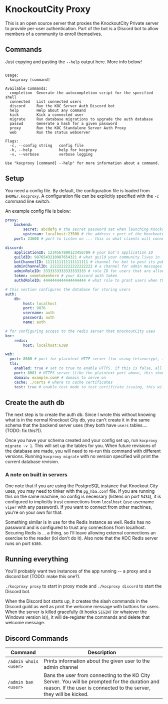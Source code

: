 # KnockoutCity Proxy

This is an open source server that proxies the KnockoutCity Private server to provide per-user authentication. Part of the bot is a Discord bot to allow members of a community to enroll themselves. 

## Commands

Just copying and pasting the `--help` output here. More info below!

```

Usage:
  kocproxy [command]

Available Commands:
  completion  Generate the autocompletion script for the specified shell
  connected   List connected users
  discord     Run the KOC Server Auth Discord bot
  help        Help about any command
  kick        Kick a connected user
  migrate     Run database migrations to upgrade the auth database
  passwd      Generate a hash for a given password
  proxy       Run the KOC Standalone Server Auth Proxy
  web         Run the status webserver

Flags:
  -c, --config string   config file
  -h, --help            help for kocproxy
  -v, --verbose         verbose logging

Use "kocproxy [command] --help" for more information about a command.
```

## Setup

You need a config file. By default, the configuration file is loaded from `$HOME/.kocproxy`. A configuration file can be explicitly specified with the `-c` command line switch.

An example config file is below:

```yaml
proxy:
    backend:
        secret: abcdefg # the secret password set when launching KnockoutCityServer.exe
        upstream: localhost:23500 # the address + port of the KnockoutCityServer.exe
    port: 23600 # port to listen on ... this is what clients will connect to

discord:
    applicationID: 1234567890123456789 # your bot's application ID
    guildID: 9876543210987654321 # what guild your community lives in
    botChannelID: 1111111111111111111 # channel for bot to post its public welcome message
    adminChannelID: 2222222222222222222 # a channel for admin messages 
    adminRoleID: 3333333333333333333 # role ID for users that are allowed to use admin commands on the bot
    token: sometokenhere # your discord auth token
    authdRoleID: 4444444444444444444 # what role to grant users when they create an account

# this section configures the database for storing users
auth:
    db:
        host: localhost
        port: 9876
        username: auth
        password: auth
        name: auth

# for configuring access to the redis server that KnockoutCity uses
koc:
    redis:
        host: localhost:6380

web:
  port: 8080 # port for plaintext HTTP server (for using letsencrypt, this ultimately needs to be port 80, whether it is here or via proxy)
  tls:
    enabled: true # set to true to enable HTTPS. if this is false, all the fields below are not needed
    port: 8081 # HTTPS server (like the plaintext port above, this should be 443 when finally served to the greater internet)
    domain: example.com# # domain to serve on
    cache: ./certs # where to cache certificates
    test: true # enable test mode to test certificate issuing, this will tell the program to use the letsencrypt staging environment

```

## Create the auth db

The next step is to create the auth db. Since I wrote this without knowing what is in the normal Knockout City db, you can't create it in the same schema that the backend server uses (they both have `users` tables....(TODO: fix this?)). 

Once you have your schema created and your config set up, run `kocproxy migrate -v 1`. This will set up the tables for you. When future revisions of the database are made, you will need to re-run this command with different versions. Running `kocproxy migrate` with no version specified will print the current database revision.

### A note on built in servers

One note that if you are using the PostgreSQL instance that Knockout City uses, you may need to tinker with the `pg_hba.conf` file. If you are running this on the same machine, no config is necessary (listens on port `5434`), it is configured to implicitly trust connections from `localhost` (use username `viper` with any password). If you want to connect from other machines, you're on your own for that.

Something similar is in use for the Redis instance as well. Redis has no password and is configured to trust any connections from localhost. Securing Redis is ... a thing, so I'll leave allowing external connections an exercise to the reader (lol don't do it). Also note that the KOC Redis server runs on port `6380`.

## Running everything

You'll probably want two instances of the app running -- a proxy and a discord bot (TODO: make this one?). 

`./kocproxy proxy` to start in proxy mode and `./kocproxy discord` to start the Discord bot.

When the Discord bot starts up, it creates the slash commands in the Discord guild as well as print the welcome message with buttons for users. When the server is killed gracefully (it hooks `SIGINT` (or whatever the Windows version is)), it will de-register the commands and delete that welcome message. 

## Discord Commands

| Command               | Description                                                                                                                                                         |
|-----------------------|---------------------------------------------------------------------------------------------------------------------------------------------------------------------|
| `/admin whois <user>` | Prints information about the given user to the admin channel                                                                                                        |
| `/admin ban <user>`   | Bans the user from connecting to the KO City Server. You will be prompted for the duration and reason. If the user is connected to the server, they will be kicked. |
